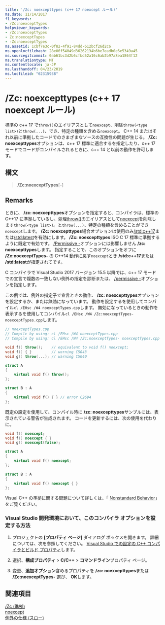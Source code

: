 ```yaml
---
title: '/Zc: noexcepttypes (c++ 17 noexcept ルール)'
ms.date: 11/14/2017
f1_keywords:
- /Zc:noexceptTypes
helpviewer_keywords:
- /Zc:noexceptTypes
- Zc:noexceptTypes
- -Zc:noexceptTypes
ms.assetid: 1cbf7e3c-0f82-4f91-84dd-612bcf26d2c6
ms.openlocfilehash: 28e06f54049d36262134b6be7eadb0e6e5349a45
ms.sourcegitcommit: 0ab61bc3d2b6cfbd52a16c6ab2b97a8ea1864f12
ms.translationtype: MT
ms.contentlocale: ja-JP
ms.lasthandoff: 04/23/2019
ms.locfileid: "62315938"
---
```

# <a name="zcnoexcepttypes-c17-noexcept-rules"></a>/Zc: noexcepttypes (c++ 17 noexcept ルール)

標準の c++ 17 で`throw()`のエイリアスとして`noexcept`、削除`throw(<type list>)`と`throw(...)`、でき、特定の種類を含める`noexcept`。 C++ 14 またはそれ以前に準拠したコードでのさまざまなソースの互換性の問題が生じる。 **/Zc: noexcepttypes**オプションは、c++ 17 標準に適合するを指定したり、c++ 17 モードでコードがコンパイルされるときに、c++ 14 と以前の動作を許可します。

## <a name="syntax"></a>構文

> **/Zc:noexceptTypes**[-]

## <a name="remarks"></a>Remarks

ときに、 **/zc: noexcepttypes**オプションを指定すると、コンパイラは、標準の C++17 に準拠しているし、処理[throw()](../../cpp/exception-specifications-throw-cpp.md)のエイリアスとして[noexcept](../../cpp/noexcept-cpp.md)を削除します`throw(<type list>)`。と`throw(...)`、特定の種類を含めることができ`noexcept`します。 **/Zc: noexcepttypes**場合オプションは使用のみ[/std:c++17](std-specify-language-standard-version.md)または[/std:latest](std-specify-language-standard-version.md)を有効にします。 **/Zc: noexcepttypes** ISO C 17 標準に準拠するように既定で有効です。 [/Permissive -](permissive-standards-conformance.md)オプションには影響しません **/zc: noexcepttypes**します。 指定することで、このオプションをオフに **/Zc:noexceptTypes-** の C++14 動作に戻す`noexcept`とき **/std:c++17**または **/std:latest**が指定されてです。

C コンパイラで Visual Studio 2017 バージョン 15.5 以降では、c++ 17 モードでの宣言で複数の一致しない例外の指定を診断または、 [/permissive -](permissive-standards-conformance.md)オプションを指定します。

この例では、例外の指定子で宣言ときの動作、 **/zc: noexcepttypes**オプションを設定するか、または無効になっています。 動作を設定するを使用してコンパイル`cl /EHsc /W4 noexceptTypes.cpp`します。 無効になっているときの動作を表示するを使用してコンパイル`cl /EHsc /W4 /Zc:noexceptTypes- noexceptTypes.cpp`します。

```cpp
// noexceptTypes.cpp
// Compile by using: cl /EHsc /W4 noexceptTypes.cpp
// Compile by using: cl /EHsc /W4 /Zc:noexceptTypes- noexceptTypes.cpp

void f() throw();    // equivalent to void f() noexcept;
void f() { }         // warning C5043
void g() throw(...); // warning C5040

struct A
{
    virtual void f() throw();
};

struct B : A
{
    virtual void f() { } // error C2694
};
```

既定の設定を使用して、コンパイル時に **/zc: noexcepttypes**サンプルには、表示されている警告が生成されます。 コードを更新するには、次の使用を代わりに。

```cpp
void f() noexcept;
void f() noexcept { }
void g() noexcept(false);

struct A
{
    virtual void f() noexcept;
};

struct B : A
{
    virtual void f() noexcept { }
};
```

Visual C++ の準拠に関する問題について詳しくは、「 [Nonstandard Behavior](../../cpp/nonstandard-behavior.md)」をご覧ください。

### <a name="to-set-this-compiler-option-in-the-visual-studio-development-environment"></a>Visual Studio 開発環境において、このコンパイラ オプションを設定する方法

1. プロジェクトの **[プロパティ ページ]** ダイアログ ボックスを開きます。 詳細については、次を参照してください。 [Visual Studio での設定の C++ コンパイラとビルド プロパティ](../working-with-project-properties.md)します。

1. 選択、**構成プロパティ** > **C/C++** > **コマンドライン**プロパティ ページ。

1. 変更、**追加オプション**含めるプロパティを **/zc: noexcepttypes**または **/Zc:noexceptTypes-** 選び、 **OK**します。

## <a name="see-also"></a>関連項目

[/Zc (準拠)](zc-conformance.md)<br/>
[noexcept](../../cpp/noexcept-cpp.md)<br/>
[例外の仕様 (スロー)](../../cpp/exception-specifications-throw-cpp.md)
